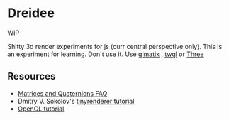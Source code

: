 # Dreidee

WIP

Shitty 3d render experiments for js (curr central perspective only).
This is an experiment for learning. Don't use it. Use [glmatix](http://glmatrix.net/) , [twgl](http://twgljs.org) or [Three](https://threejs.org/)

## Resources

* [Matrices and Quaternions FAQ ](http://www.opengl-tutorial.org/assets/faq_quaternions/index.html)
* Dmitry V. Sokolov's [tinyrenderer tutorial](https://github.com/ssloy/tinyrenderer/wiki/Lesson-4:-Perspective-projection)
* [OpenGL tutorial](http://www.opengl-tutorial.org/)

